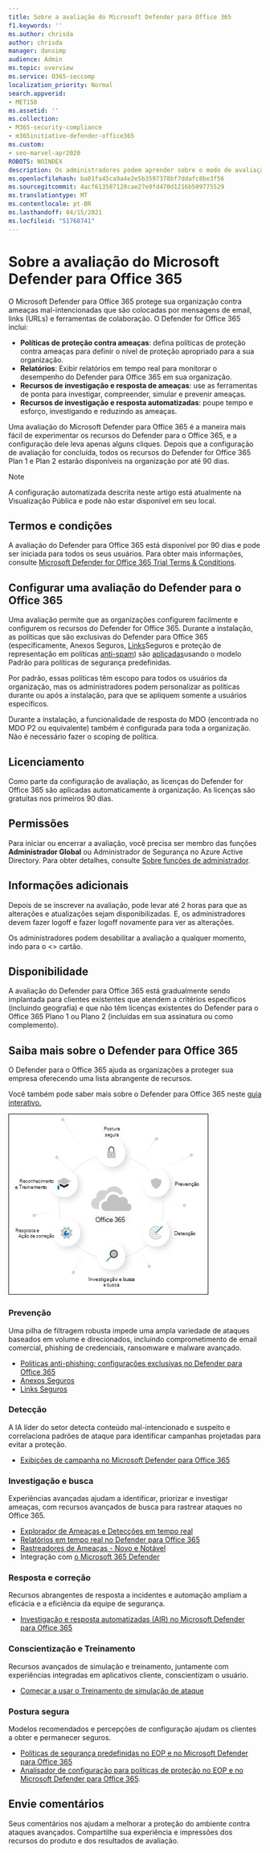 ```yaml
---
title: Sobre a avaliação do Microsoft Defender para Office 365
f1.keywords: ''
ms.author: chrisda
author: chrisda
manager: dansimp
audience: Admin
ms.topic: overview
ms.service: O365-seccomp
localization_priority: Normal
search.appverid:
- MET150
ms.assetid: ''
ms.collection:
- M365-security-compliance
- m365initiative-defender-office365
ms.custom:
- seo-marvel-apr2020
ROBOTS: NOINDEX
description: Os administradores podem aprender sobre o modo de avaliação do Microsoft Defender para Office 365
ms.openlocfilehash: ba01fa45ca9a4e2e5b3597378bf7ddafc8be3f56
ms.sourcegitcommit: 4acf613587128cae27e0fd470d1216b509775529
ms.translationtype: MT
ms.contentlocale: pt-BR
ms.lasthandoff: 04/15/2021
ms.locfileid: "51768741"
---
```

# <a name="about-the-microsoft-defender-for-office-365-trial"></a>Sobre a avaliação do Microsoft Defender para Office 365

O Microsoft Defender para Office 365 protege sua organização contra ameaças mal-intencionadas que são colocadas por mensagens de email, links (URLs) e ferramentas de colaboração. O Defender for Office 365 inclui:

- **Políticas de proteção contra ameaças**: defina políticas de proteção contra ameaças para definir o nível de proteção apropriado para a sua organização.
- **Relatórios**: Exibir relatórios em tempo real para monitorar o desempenho do Defender para Office 365 em sua organização.
- **Recursos de investigação e resposta de ameaças**: use as ferramentas de ponta para investigar, compreender, simular e prevenir ameaças.
- **Recursos de investigação e resposta automatizadas**: poupe tempo e esforço, investigando e reduzindo as ameaças.

Uma avaliação do Microsoft Defender para Office 365 é a maneira mais fácil de experimentar os recursos do Defender para o Office 365, e a configuração dele leva apenas alguns cliques. Depois que a configuração de avaliação for concluída, todos os recursos do Defender for Office 365 Plan 1 e Plan 2 estarão disponíveis na organização por até 90 dias.

> [!NOTE]
> A configuração automatizada descrita neste artigo está atualmente na Visualização Pública e pode não estar disponível em seu local.

## <a name="terms-and-conditions"></a>Termos e condições

A avaliação do Defender para Office 365 está disponível por 90 dias e pode ser iniciada para todos os seus usuários. Para obter mais informações, consulte [Microsoft Defender for Office 365 Trial Terms & Conditions](defender-for-office-365-trial-terms-and-conditions.md).

## <a name="set-up-a-defender-for-office-365-trial"></a>Configurar uma avaliação do Defender para o Office 365

Uma avaliação permite que as organizações configurem facilmente e configurem os recursos do Defender for Office 365. Durante a instalação, as políticas que são exclusivas do Defender para Office 365 (especificamente, Anexos Seguros, [Links](safe-links.md)Seguros e proteção de representação em políticas [anti-spam](set-up-anti-phishing-policies.md#impersonation-settings-in-anti-phishing-policies-in-microsoft-defender-for-office-365)) são [aplicadas](safe-attachments.md)usando o modelo Padrão para políticas de segurança predefinidas. [](preset-security-policies.md)

Por padrão, essas políticas têm escopo para todos os usuários da organização, mas os administradores podem personalizar as políticas durante ou após a instalação, para que se apliquem somente a usuários específicos.

Durante a instalação, a funcionalidade de resposta do MDO (encontrada no MDO P2 ou equivalente) também é configurada para toda a organização. Não é necessário fazer o scoping de política.

## <a name="licensing"></a>Licenciamento

Como parte da configuração de avaliação, as licenças do Defender for Office 365 são aplicadas automaticamente à organização. As licenças são gratuitas nos primeiros 90 dias.

## <a name="permissions"></a>Permissões

Para iniciar ou encerrar a avaliação, você precisa  ser membro das funções **Administrador Global** ou Administrador de Segurança no Azure Active Directory. Para obter detalhes, consulte [Sobre funções de administrador](../../admin/add-users/about-admin-roles.md).

## <a name="additional-information"></a>Informações adicionais

Depois de se inscrever na avaliação, pode levar até 2 horas para que as alterações e atualizações sejam disponibilizadas. E, os administradores devem fazer logoff e fazer logoff novamente para ver as alterações.

Os administradores podem desabilitar a avaliação a qualquer momento, indo para o <> cartão.

## <a name="availability"></a>Disponibilidade

A avaliação do Defender para Office 365 está gradualmente sendo implantada para clientes existentes que atendem a critérios específicos (incluindo geografia) e que não têm licenças existentes do Defender para o Office 365 Plano 1 ou Plano 2 (incluídas em sua assinatura ou como complemento).

## <a name="learn-more-about-defender-for-office-365"></a>Saiba mais sobre o Defender para Office 365

O Defender para o Office 365 ajuda as organizações a proteger sua empresa oferecendo uma lista abrangente de recursos.

Você também pode saber mais sobre o Defender para Office 365 neste [guia interativo.](https://techcommunity.microsoft.com/t5/video-hub/protect-your-organization-with-microsoft-365-defender/m-p/1671189)

![Diagrama conceitual do Microsoft Defender para Office 365](../../media/microsoft-defender-for-office-365.png)

### <a name="prevention"></a>Prevenção

Uma pilha de filtragem robusta impede uma ampla variedade de ataques baseados em volume e direcionados, incluindo comprometimento de email comercial, phishing de credenciais, ransomware e malware avançado.

- [Políticas anti-phishing: configurações exclusivas no Defender para Office 365](set-up-anti-phishing-policies.md#exclusive-settings-in-anti-phishing-policies-in-microsoft-defender-for-office-365)
- [Anexos Seguros](safe-attachments.md)
- [Links Seguros](safe-links.md)

### <a name="detection"></a>Detecção

A IA líder do setor detecta conteúdo mal-intencionado e suspeito e correlaciona padrões de ataque para identificar campanhas projetadas para evitar a proteção.

- [Exibições de campanha no Microsoft Defender para Office 365](campaigns.md)

### <a name="investigation-and-hunting"></a>Investigação e busca

Experiências avançadas ajudam a identificar, priorizar e investigar ameaças, com recursos avançados de busca para rastrear ataques no Office 365.

- [Explorador de Ameaças e Detecções em tempo real](threat-explorer.md)
- [Relatórios em tempo real no Defender para Office 365](view-reports-for-mdo.md)
- [Rastreadores de Ameaças - Novo e Notável](threat-trackers.md)
- Integração com [o Microsoft 365 Defender](../defender/microsoft-365-defender.md)

### <a name="response-and-remediation"></a>Resposta e correção

Recursos abrangentes de resposta a incidentes e automação ampliam a eficácia e a eficiência da equipe de segurança.

- [Investigação e resposta automatizadas (AIR) no Microsoft Defender para Office 365](office-365-air.md)

### <a name="awareness-and-training"></a>Conscientização e Treinamento

Recursos avançados de simulação e treinamento, juntamente com experiências integradas em aplicativos cliente, conscientizam o usuário.

- [Começar a usar o Treinamento de simulação de ataque](attack-simulation-training-get-started.md)

### <a name="secure-posture"></a>Postura segura

Modelos recomendados e percepções de configuração ajudam os clientes a obter e permanecer seguros.

- [Políticas de segurança predefinidas no EOP e no Microsoft Defender para Office 365](preset-security-policies.md)
- [Analisador de configuração para políticas de proteção no EOP e no Microsoft Defender para Office 365](configuration-analyzer-for-security-policies.md).

## <a name="give-feedback"></a>Envie comentários

Seus comentários nos ajudam a melhorar a proteção do ambiente contra ataques avançados. Compartilhe sua experiência e impressões dos recursos do produto e dos resultados de avaliação.
